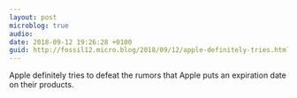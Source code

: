 ```yaml
---
layout: post
microblog: true
audio: 
date: 2018-09-12 19:26:28 +0100
guid: http://fossil12.micro.blog/2018/09/12/apple-definitely-tries.html
---
```

Apple definitely tries to defeat the rumors that Apple puts an expiration date on their products.
